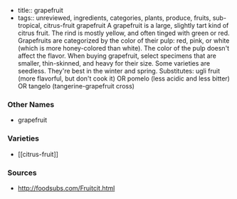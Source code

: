 - title:: grapefruit
- tags:: unreviewed, ingredients, categories, plants, produce, fruits, sub-tropical, citrus-fruit
grapefruit A grapefruit is a large, slightly tart kind of citrus fruit. The rind is mostly yellow, and often tinged with green or red. Grapefruits are categorized by the color of their pulp: red, pink, or white (which is more honey-colored than white). The color of the pulp doesn't affect the flavor. When buying grapefruit, select specimens that are smaller, thin-skinned, and heavy for their size. Some varieties are seedless. They're best in the winter and spring. Substitutes: ugli fruit (more flavorful, but don't cook it) OR pomelo (less acidic and less bitter) OR tangelo (tangerine-grapefruit cross)

### Other Names

* grapefruit

### Varieties

* [[citrus-fruit]]

### Sources
* http://foodsubs.com/Fruitcit.html
